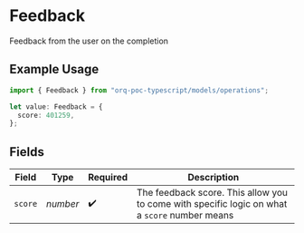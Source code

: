# Feedback

Feedback from the user on the completion

## Example Usage

```typescript
import { Feedback } from "orq-poc-typescript/models/operations";

let value: Feedback = {
  score: 401259,
};
```

## Fields

| Field                                                                                         | Type                                                                                          | Required                                                                                      | Description                                                                                   |
| --------------------------------------------------------------------------------------------- | --------------------------------------------------------------------------------------------- | --------------------------------------------------------------------------------------------- | --------------------------------------------------------------------------------------------- |
| `score`                                                                                       | *number*                                                                                      | :heavy_check_mark:                                                                            | The feedback score. This allow you to come with specific logic on what a `score` number means |